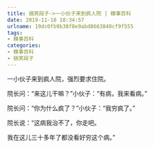 ```yaml
---
title: 搞笑段子->一小伙子来到疯人院 | 糗事百科
date: 2019-11-18 18:34:57
urlname: 19dc0fb9b38f8e9abd8663840cf9f555
tags: 
- 糗事百科
categories:
- 糗事百科
- 搞笑段子
---
```

一小伙子来到疯人院，强烈要求住院。

院长问：“来这儿干嘛？”小伙子：“有病，我来看病。”

院长问：“你为什么疯了？”小伙子：“我穷疯了。”

院长说：“这病我治不了，你走吧。

我在这儿三十多年了都没看好穷这个病。”


